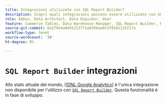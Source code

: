 ```yaml
---
title: Integrazioni utilizzate con SQL Report Builder?
description: Scopri quali integrazioni possono essere utilizzate con SQL Report Builder.
role: Admin, Data Architect, Data Engineer, User
feature: Commerce Tables, Data Warehouse Manager, SQL Report Builder, Reports
source-git-commit: 6e2f9e4a9e91212771e6f6baa8c2f8101125217a
workflow-type: tm+mt
source-wordcount: '38'
ht-degree: 0%

---
```


# `SQL Report Builder` integrazioni

Allo stato attuale del mondo, [[!DNL Google Analytics]](../importing-data/integrations/google-analytics.md) è l&#39;unica integrazione non disponibile per l&#39;utilizzo con [`SQL Report Builder`](../dev-reports/sql-rpt-bldr.md). Questa funzionalità è in fase di sviluppo.
